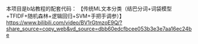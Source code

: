 本项目是b站教程的配套代码：
【传统ML文本分类（结巴分词+词袋模型+TFIDF+随机森林+逻辑回归+SVM+手把手调参）】 https://www.bilibili.com/video/BV1rGtmzoE9Q/?share_source=copy_web&vd_source=dbb60edcfbcee053b3e3e7aa16ec24be

